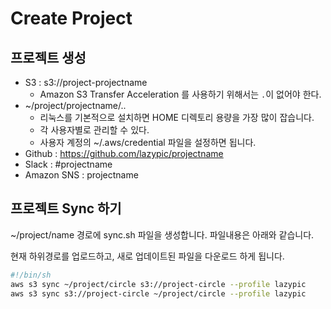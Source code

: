 # Create Project

## 프로젝트 생성
- S3 : s3://project-projectname
	- Amazon S3 Transfer Acceleration 를 사용하기 위해서는 `.`이 없어야 한다.
- ~/project/projectname/..
	- 리눅스를 기본적으로 설치하면 HOME 디렉토리 용량을 가장 많이 잡습니다.
	- 각 사용자별로 관리할 수 있다.
	- 사용자 계정의 ~/.aws/credential 파일을 설정하면 됩니다.
- Github : https://github.com/lazypic/projectname
- Slack : #projectname
- Amazon SNS : projectname

## 프로젝트 Sync 하기
~/project/name 경로에 sync.sh 파일을 생성합니다. 파일내용은 아래와 같습니다.

현재 하위경로를 업로드하고, 새로 업데이트된 파일을 다운로드 하게 됩니다.

```sh
#!/bin/sh
aws s3 sync ~/project/circle s3://project-circle --profile lazypic
aws s3 sync s3://project-circle ~/project/circle --profile lazypic
```